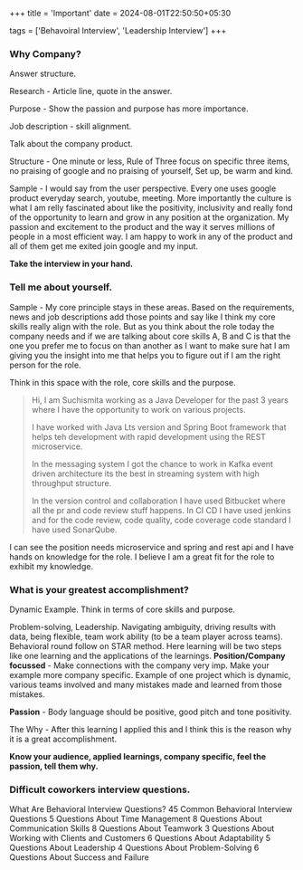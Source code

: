 +++
title = 'Important'
date = 2024-08-01T22:50:50+05:30

tags = ['Behavoiral Interview', 'Leadership Interview']
+++

### Why Company?

Answer structure.

Research - Article line, quote in the answer.

Purpose - Show the passion and purpose has more importance. 

Job description - skill alignment.

Talk about the company product.

Structure - One minute or less, Rule of Three focus on specific three items, no praising of google and no praising of yourself, Set up, be warm and kind.


Sample - I would say from the user perspective. Every one uses google product everyday search, youtube, meeting. More importantly the culture is what I am relly fascinated about like the positivity, inclusivity and really fond of the opportunity to learn and grow in any position at the organization. My passion and excitement to the product and the way it serves millions of people in a most efficient way. I am happy to work in any of the product and all of them get me exited  join google and my input.



**Take the interview in your hand.**
### Tell me about yourself.
Sample - My core principle stays in these areas. Based on the requirements, news and job descriptions add those points and say like I think my core skills really align with the role.
But as you think about the role today the company needs and if we are talking about core skills A, B and C is that the one you prefer me to  focus on than another as I want to make sure hat I am giving you the insight into me that helps you to figure out if I am the right person for the role.

Think in this space with the role, core skills and the purpose.


> Hi, I am Suchismita working as a Java Developer for the past 3 years where I have the opportunity to work on various projects. 
> 
> I have worked with Java Lts version and Spring Boot framework that helps teh development with rapid development using the REST microservice.
> 
> In the messaging system I got the chance to work in Kafka event driven architecture its the best in streaming system with high throughput structure.
> 
> In the version control and collaboration I have used Bitbucket where all the pr and code review stuff happens. In CI CD I have used jenkins and for the code review, code quality, code coverage code standard I have used SonarQube.

I can see the position needs microservice and spring and rest api and I have hands on knowledge for the role. I believe I am a great fit for the role to exhibit my knowledge.

### What is your greatest accomplishment?
Dynamic Example. Think in terms of core skills and purpose. 

Problem-solving, Leadership. Navigating ambiguity, driving results with data, being flexible, team work ability (to be a team player across teams).
Behavioral round follow on STAR method. Here learning will be two steps like one learning and the applications of the learnings. 
**Position/Company focussed** - Make connections with the company very imp. Make your example more company specific. Example of one project which is dynamic, various teams involved and many mistakes made and learned from those mistakes.

**Passion** - Body language should be positive, good pitch and tone positivity.

The Why - After this learning I applied this and I think this is the reason why it is a great accomplishment.

**Know your audience, applied learnings, company specific, feel the passion, tell them why.**

### Difficult coworkers interview questions.



What Are Behavioral Interview Questions?
45 Common Behavioral Interview Questions
5 Questions About Time Management
8 Questions About Communication Skills
8 Questions About Teamwork
3 Questions About Working with Clients and Customers
6 Questions About Adaptability
5 Questions About Leadership
4 Questions About Problem-Solving
6 Questions About Success and Failure
